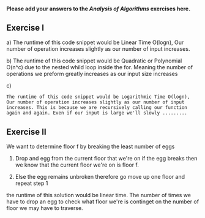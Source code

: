 #### Please add your answers to the ***Analysis of  Algorithms*** exercises here.

## Exercise I

a)
    The runtime of this code snippet would be Linear Time O(logn), 
    Our number of operation increases slightly as our number of input
    increases.

b)
    The runtime of this code snippet would be Quadratic or Polynomial O(n^c) due to the nested whild loop inside the for. Meaning the number of operations we preform greatly increases as our input size increases 

c)

    The runtime of this code snippet would be Logarithmic Time O(logn), 
    Our number of operation increases slightly as our number of input
    increases. This is because we are recursively calling our function again and again. Even if our input is large we'll slowly .........

## Exercise II


We want to determine floor f by breaking the least number of eggs 


1. Drop and egg from the current floor that we're on 
    if the egg breaks then we know that the current floor 
        we're on is floor f.

2. Else the egg remains unbroken
     therefore go move up one floor and repeat step 1 

the runtime of this solution would be linear time. The number of times we have to drop an egg to check what floor we're is continget on the number of floor we may have to traverse. 
